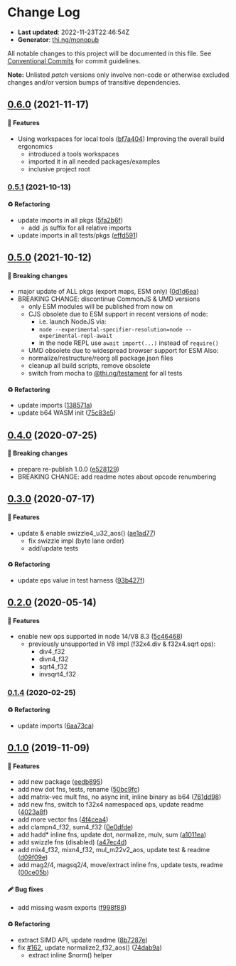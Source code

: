 # Change Log

- **Last updated**: 2022-11-23T22:46:54Z
- **Generator**: [thi.ng/monopub](https://thi.ng/monopub)

All notable changes to this project will be documented in this file.
See [Conventional Commits](https://conventionalcommits.org/) for commit guidelines.

**Note:** Unlisted _patch_ versions only involve non-code or otherwise excluded changes
and/or version bumps of transitive dependencies.

## [0.6.0](https://github.com/thi-ng/umbrella/tree/@thi.ng/simd@0.6.0) (2021-11-17)

#### 🚀 Features

- Using workspaces for local tools ([bf7a404](https://github.com/thi-ng/umbrella/commit/bf7a404))
  Improving the overall build ergonomics
  - introduced a tools workspaces
  - imported it in all needed packages/examples
  - inclusive project root

### [0.5.1](https://github.com/thi-ng/umbrella/tree/@thi.ng/simd@0.5.1) (2021-10-13)

#### ♻️ Refactoring

- update imports in all pkgs ([5fa2b6f](https://github.com/thi-ng/umbrella/commit/5fa2b6f))
  - add .js suffix for all relative imports
- update imports in all tests/pkgs ([effd591](https://github.com/thi-ng/umbrella/commit/effd591))

## [0.5.0](https://github.com/thi-ng/umbrella/tree/@thi.ng/simd@0.5.0) (2021-10-12)

#### 🛑 Breaking changes

- major update of ALL pkgs (export maps, ESM only) ([0d1d6ea](https://github.com/thi-ng/umbrella/commit/0d1d6ea))
- BREAKING CHANGE: discontinue CommonJS & UMD versions
  - only ESM modules will be published from now on
  - CJS obsolete due to ESM support in recent versions of node:
    - i.e. launch NodeJS via:
    - `node --experimental-specifier-resolution=node --experimental-repl-await`
    - in the node REPL use `await import(...)` instead of `require()`
  - UMD obsolete due to widespread browser support for ESM
  Also:
  - normalize/restructure/reorg all package.json files
  - cleanup all build scripts, remove obsolete
  - switch from mocha to [@thi.ng/testament](https://github.com/thi-ng/umbrella/tree/main/packages/testament) for all tests

#### ♻️ Refactoring

- update imports ([138571a](https://github.com/thi-ng/umbrella/commit/138571a))
- update b64 WASM init ([75c83e5](https://github.com/thi-ng/umbrella/commit/75c83e5))

## [0.4.0](https://github.com/thi-ng/umbrella/tree/@thi.ng/simd@0.4.0) (2020-07-25)

#### 🛑 Breaking changes

- prepare re-publish 1.0.0 ([e528129](https://github.com/thi-ng/umbrella/commit/e528129))
- BREAKING CHANGE: add readme notes about opcode renumbering

## [0.3.0](https://github.com/thi-ng/umbrella/tree/@thi.ng/simd@0.3.0) (2020-07-17)

#### 🚀 Features

- update & enable swizzle4_u32_aos() ([ae1ad77](https://github.com/thi-ng/umbrella/commit/ae1ad77))
  - fix swizzle impl (byte lane order)
  - add/update tests

#### ♻️ Refactoring

- update eps value in test harness ([93b427f](https://github.com/thi-ng/umbrella/commit/93b427f))

## [0.2.0](https://github.com/thi-ng/umbrella/tree/@thi.ng/simd@0.2.0) (2020-05-14)

#### 🚀 Features

- enable new ops supported in node 14/V8 8.3 ([5c46468](https://github.com/thi-ng/umbrella/commit/5c46468))
  - previously unsupported in V8 impl (f32x4.div & f32x4.sqrt ops):
    - div4_f32
    - divn4_f32
    - sqrt4_f32
    - invsqrt4_f32

### [0.1.4](https://github.com/thi-ng/umbrella/tree/@thi.ng/simd@0.1.4) (2020-02-25)

#### ♻️ Refactoring

- update imports ([6aa73ca](https://github.com/thi-ng/umbrella/commit/6aa73ca))

## [0.1.0](https://github.com/thi-ng/umbrella/tree/@thi.ng/simd@0.1.0) (2019-11-09)

#### 🚀 Features

- add new package ([eedb895](https://github.com/thi-ng/umbrella/commit/eedb895))
- add new dot fns, tests, rename ([50bc9fc](https://github.com/thi-ng/umbrella/commit/50bc9fc))
- add matrix-vec mult fns, no async init, inline binary as b64 ([761dd98](https://github.com/thi-ng/umbrella/commit/761dd98))
- add new fns, switch to f32x4 namespaced ops, update readme ([4023a8f](https://github.com/thi-ng/umbrella/commit/4023a8f))
- add more vector fns ([4f4cea4](https://github.com/thi-ng/umbrella/commit/4f4cea4))
- add clampn4_f32, sum4_f32 ([0e0dfde](https://github.com/thi-ng/umbrella/commit/0e0dfde))
- add hadd* inline fns, update dot, normalize, mulv, sum ([a1011ea](https://github.com/thi-ng/umbrella/commit/a1011ea))
- add swizzle fns (disabled) ([a47ec4d](https://github.com/thi-ng/umbrella/commit/a47ec4d))
- add mix4_f32, mixn4_f32, mul_m22v2_aos, update test & readme ([d09f09e](https://github.com/thi-ng/umbrella/commit/d09f09e))
- add mag2/4, magsq2/4, move/extract inline fns, update tests, readme ([00ce05b](https://github.com/thi-ng/umbrella/commit/00ce05b))

#### 🩹 Bug fixes

- add missing wasm exports ([f998f88](https://github.com/thi-ng/umbrella/commit/f998f88))

#### ♻️ Refactoring

- extract SIMD API, update readme ([8b7287e](https://github.com/thi-ng/umbrella/commit/8b7287e))
- fix [#162](https://github.com/thi-ng/umbrella/issues/162), update normalize2_f32_aos() ([74dab9a](https://github.com/thi-ng/umbrella/commit/74dab9a))
  - extract inline $norm() helper
